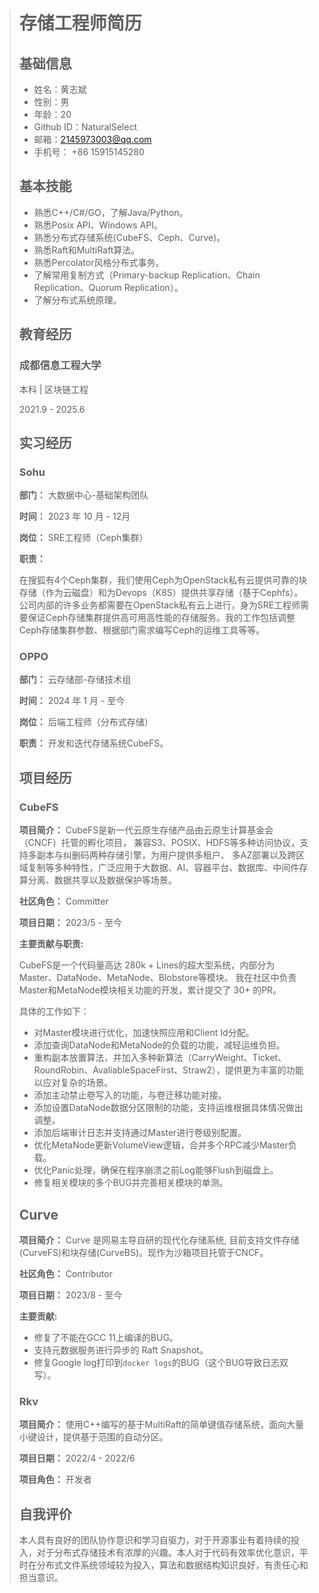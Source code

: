 > # 存储工程师简历
>
> ## 基础信息
>
> * 姓名：黄志斌
> * 性别：男
> * 年龄：20
> * Github ID：NaturalSelect
> * 邮箱：2145973003@qq.com
> * 手机号： +86 15915145280
>
> ## 基本技能
>
> * 熟悉C++/C#/GO，了解Java/Python。
> * 熟悉Posix API、Windows API。
> * 熟悉分布式存储系统(CubeFS、Ceph、Curve)。
> * 熟悉Raft和MultiRaft算法。
> * 熟悉Percolator风格分布式事务。
> * 了解常用复制方式（Primary-backup Replication、Chain Replication、Quorum Replication）。
> * 了解分布式系统原理。
>
> ## 教育经历
>
> ### 成都信息工程大学
>
> 本科 | 区块链工程
>
> 2021.9 - 2025.6
>
> <!-- **主要课程：**
> * 数据结构
> * 计算机组成原理
> * 操作系统原理
> * 计算机网络
> * 数据库
> * 区块链原理
> * 智能合约 -->
>
> ## 实习经历
>
> <!-- ### OSPP 2023
>
> * **社区：** CubeFS
> * **难度：** 进阶
> * **时间：** 2023 年 7 月 1 日 - 2023 年 9 月 30 日
> * **标题：** DataNode 数据分区空间分配支持多种分配策略
> * **项目简述：** DataNode的创建数据分片，需要选择数据节点，目前的算法为nodeset内的carry权重+空间的分配方式，为了让分配策略更加灵活，需要支持其它算法，并且算法可选。
> * **产出：**
>  * 改进原有的CarryWeight算法，增强其效果。
>  * 添加三种不同于CarryWeight算法的其他算法。
>  * 支持Nodeset、Zone维度配置与查询。
>  * 支持Cluster维度配置。
>  * 同时使MetaNode也支持上述策略与配置。
>
> **相关证书：**
>
> ![OSPP 2023](./OSPP%202023.png) -->
>
> ### Sohu
>
> **部门：** 大数据中心-基础架构团队
>
> **时间：** 2023 年 10 月 - 12月
>
> **岗位：** SRE工程师（Ceph集群）
>
> **职责：**
>
> 在搜狐有4个Ceph集群，我们使用Ceph为OpenStack私有云提供可靠的块存储（作为云磁盘）和为Devops（K8S）提供共享存储（基于Cephfs）。公司内部的许多业务都需要在OpenStack私有云上进行，身为SRE工程师需要保证Ceph存储集群提供高可用高性能的存储服务。我的工作包括调整Ceph存储集群参数、根据部门需求编写Ceph的运维工具等等。
>
> ### OPPO
>
> **部门：** 云存储部-存储技术组
>
> **时间：** 2024 年 1 月 - 至今
>
> **岗位：** 后端工程师（分布式存储）
>
> **职责：** 开发和迭代存储系统CubeFS。
>
> ## 项目经历
>
> ### CubeFS
>
>
> **项目简介：** CubeFS是新一代云原生存储产品由云原生计算基金会（CNCF）托管的孵化项目， 兼容S3、POSIX、HDFS等多种访问协议，支持多副本与纠删码两种存储引擎，为用户提供多租户、 多AZ部署以及跨区域复制等多种特性，广泛应用于大数据、AI、容器平台、数据库、中间件存算分离、数据共享以及数据保护等场景。
>
> **社区角色：** Committer
>
> **项目日期：** 2023/5 - 至今
>
> **主要贡献与职责:**
>
> CubeFS是一个代码量高达 280k + Lines的超大型系统，内部分为Master、DataNode、MetaNode、Blobstore等模块。
> 我在社区中负责Master和MetaNode模块相关功能的开发，累计提交了 30+ 的PR。
>
>
> 具体的工作如下：
>
> * 对Master模块进行优化，加速快照应用和Client Id分配。
> * 添加查询DataNode和MetaNode的负载的功能，减轻运维负担。
> * 重构副本放置算法，并加入多种新算法（CarryWeight、Ticket、RoundRobin、AvaliableSpaceFirst、Straw2），提供更为丰富的功能以应对复杂的场景。
> * 添加主动禁止卷写入的功能，与卷迁移功能对接。
> * 添加设置DataNode数据分区限制的功能，支持运维根据具体情况做出调整。
> * 添加后端审计日志并支持通过Master进行卷级别配置。
> * 优化MetaNode更新VolumeView逻辑，合并多个RPC减少Master负载。
> * 优化Panic处理，确保在程序崩溃之前Log能够Flush到磁盘上。
> * 修复相关模块的多个BUG并完善相关模块的单测。
>
> ## Curve
>
>
> **项目简介：** Curve 是网易主导自研的现代化存储系统, 目前支持文件存储(CurveFS)和块存储(CurveBS)。现作为沙箱项目托管于CNCF。
>
> **社区角色：** Contributor
>
> **项目日期：** 2023/8 - 至今
>
> **主要贡献:**
>
> * 修复了不能在GCC 11上编译的BUG。
> * 支持元数据服务进行异步的 Raft Snapshot。
> * 修复Google log打印到`docker logs`的BUG（这个BUG导致日志双写）。
>
> <!-- ### CurveAdm
>
> * **项目简介：** CurveAdm是一个用于部署和管理Curve集群的工具，它易于使用且功能丰富。
> * **社区角色：** Contributor
> * **项目日期：** 2023/9 - 至今
>
> **主要贡献：**
>
> * 在WSL2部署客户端时，跳过FUSE模块的检查（FUSE已被静态链接到WSL2中）。 -->
>
> ### Rkv
>
> **项目简介：** 使用C++编写的基于MultiRaft的简单键值存储系统，面向大量小键设计，提供基于范围的自动分区。
>
> **项目日期：** 2022/4 - 2022/6
>
> **项目角色：** 开发者
>
>## 自我评价
>
> 本人具有良好的团队协作意识和学习自驱力，对于开源事业有着持续的投入，对于分布式存储技术有浓厚的兴趣。本人对于代码有效率优化意识，平时在分布式文件系统领域较为投入，算法和数据结构知识良好，有责任心和担当意识。
